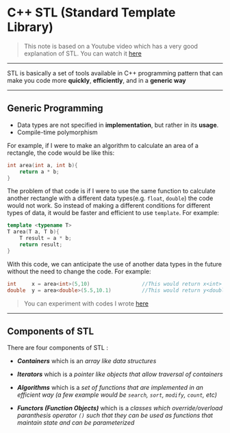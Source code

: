 # C++ STL (Standard Template Library)

>This note is based on a Youtube video which has a very good explanation of STL. You can watch it [here](https://youtu.be/BKBXM7ypQG0)

---

STL is basically a set of tools available in C++ programming pattern that can make you code more **quickly**, **efficiently**, and in a **generic way**

---

## Generic Programming

- Data types are not specified in **implementation**, but rather in its **usage**.
- Compile-time polymorphism

For example, if I were to make an algorithm to calculate an area of a rectangle, the code would be like this:

```C++
int area(int a, int b){
    return a * b;
}
```

The problem of that code is if I were to use the same function to calculate another rectangle with a different data types(e.g. `float`, `double`) the code would not work. So instead of making a different conditions for different types of data, it would be faster and efficient to use `template`. For example:

```C++
template <typename T>
T area(T a, T b){
    T result = a * b;
    return result;
}
```

With this code, we can anticipate the use of another data types in the future without the need to change the code. For example:

```C++
int     x = area<int>(5,10)                 //This would return x<int> = 50
double  y = area<double>(5.5,10.1)          //This would return y<double> = 55.55
```

> You can experiment with codes I wrote [here](https://github.com/alfikhlas/CPP-Learning/tree/main/Codes/STL_Template_Example.cpp)

---

## Components of STL

There are four components of STL :

- ***Containers*** which is an *array like data structures*

- ***Iterators*** which is a *pointer like objects that allow traversal of containers*

- ***Algorithms*** which is a *set of functions that are implemented in an efficient way (a few example would be `search`, `sort`, `modify`, `count`, etc)*

- ***Functors (Function Objects)*** which is a *classes which override/overload paranthesis operator `()` such that they can be used as functions that maintain state and can be parameterized*
